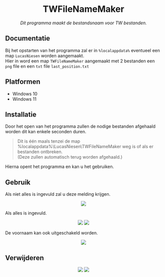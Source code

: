 <div align="center">
  <h1> TWFileNameMaker </h1>
  <i> Dit programma maakt de bestandsnaam voor TW bestanden.</i><br>
</div>

## Documentatie

Bij het opstarten van het programma zal er in `%localappdata%` eventueel een map `LucasNiesen` worden aangemaakt.<br>Hier in word een map `TWFileNameMaker` aangemaakt met 2 bestanden een `png` file en een `txt` file `last_position.txt`


## Platformen

- Windows 10
- Windows 11


## Installatie


Door het open van het programma zullen de nodige bestanden afgehaald worden dit kan enkele seconden duren.
> Dit is één maals tenzei de map %localappdata%\LucasNiesen\TWFileNameMaker weg is of als er bestanden ontbreken.<br>(Deze zullen automatisch terug worden afgehaald.)

Hierna opent het programma en kan u het gebruiken.


## Gebruik

Als niet alles is ingevuld zal u deze melding krijgen.<br>
<div align="center"><img src="https://user-images.githubusercontent.com/46261961/198821824-5a012224-9c75-4eaf-bb15-b7a748db136c.png"></div>

Als alles is ingevuld.<br>
<div align="center">
<img src="https://user-images.githubusercontent.com/46261961/198822330-9879a111-db33-43a4-a7d4-f578c25a370f.png">
<img src="https://user-images.githubusercontent.com/46261961/198822346-361bad88-28b0-4e7c-9643-e1fb7f7d7f6d.png">
</div>


De voornaam kan ook uitgeschakeld worden.
<div align="center">
<img src="https://user-images.githubusercontent.com/46261961/198829516-c2e5bca5-1676-4d0e-ba9d-23b8d04e3e6d.png">
</div>

## Verwijderen

<div align="center">
<img src="https://user-images.githubusercontent.com/46261961/198829580-91f0665f-fc73-4914-801c-e2cdd675cc7a.png">
<img src="https://user-images.githubusercontent.com/46261961/198829603-b43b2ae2-151f-4556-b41c-86bd72287806.png">
</div>


